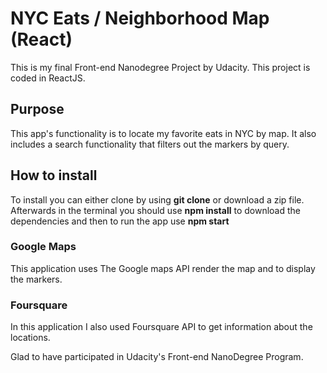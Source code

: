 # NYC Eats / Neighborhood Map (React)
 
This is my final Front-end Nanodegree Project by Udacity. This project is coded in ReactJS.

## Purpose ##

This app's functionality is to locate my favorite eats in NYC by map. It also includes a search functionality that filters out the markers by query. 

## How to install ##

To install you can either clone by using **git clone** or download a zip file. Afterwards in the terminal you should use **npm install** to download the dependencies and then to run the app use **npm start**

### Google Maps

This application uses The Google maps API render the map and to display the markers.

### Foursquare

In this application I also used Foursquare API to get information about the locations.


Glad to have participated in Udacity's Front-end NanoDegree Program.


  

